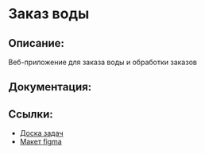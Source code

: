 # Заказ воды
## Описание:
Веб-приложение для заказа воды и обработки заказов
## Документация:
## Ссылки:
* [Доска задач](https://app.gitkraken.com/glo/board/XlusZrAyDwAS5OXD)
* [Макет figma](https://www.figma.com/file/yzKRZE5neDyJiufaBD2fY2/%D0%97%D0%B0%D0%BA%D0%B0%D0%B7-%D0%B2%D0%BE%D0%B4%D1%8B?node-id=10%3A2)
